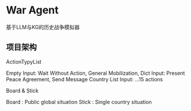 # War Agent

基于LLM与KG的历史战争模拟器

## 项目架构

ActionTypyList

Empty Input:        Wait Without Action, General Mobilization, 
Dict Input:         Present Peace Agreement, Send Message
Country List Input: ...15 actions

Board & Stick

Board : Public global situation
Stick : Single country situation


